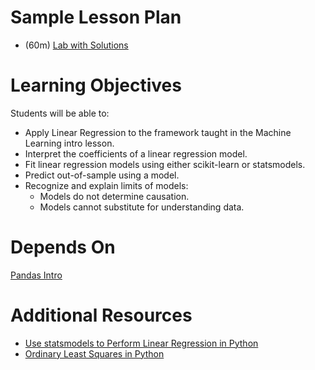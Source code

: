 # Sample Lesson Plan

- (60m) [Lab with Solutions](Linear%20Regression%20Theory%20Intro%20Solutions.ipynb)

# Learning Objectives

Students will be able to:
- Apply Linear Regression to the framework taught in the Machine Learning intro lesson.
- Interpret the coefficients of a linear regression model.
- Fit linear regression models using either scikit-learn or statsmodels.
- Predict out-of-sample using a model.
- Recognize and explain limits of models:
  * Models do not determine causation.
  * Models cannot substitute for understanding data.

# Depends On

[Pandas Intro](https://github.com/thisismetis/dscurriculum_gamma/tree/master/curriculum/project-01/pandas-intro)

# Additional Resources
- [Use statsmodels to Perform Linear Regression in Python](https://datatofish.com/statsmodels-linear-regression/)
- [Ordinary Least Squares in Python](https://blog.datarobot.com/ordinary-least-squares-in-python)